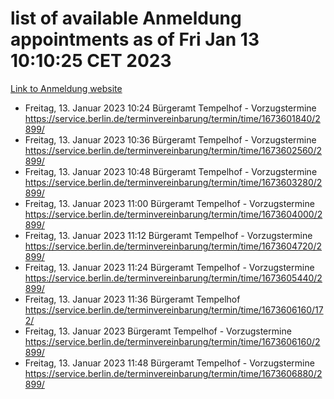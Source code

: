 # list of available Anmeldung appointments as of Fri Jan 13 10:10:25 CET 2023
[Link to Anmeldung website](https://service.berlin.de/terminvereinbarung/termin/tag.php?termin=0&anliegen[]=120686&dienstleisterlist=122210,122217,327316,122219,327312,122227,327314,122231,327346,122243,327348,122252,329742,122260,329745,122262,329748,122254,329751,122271,327278,122273,327274,122277,327276,330436,122280,327294,122282,327290,122284,327292,327539,122291,327270,122285,327266,122286,327264,122296,327268,150230,329760,122301,327282,122297,327286,122294,327284,122312,329763,122314,329775,122304,327330,122311,327334,122309,327332,122281,327352,122279,329772,122276,327324,122274,327326,122267,329766,122246,327318,122251,327320,122257,327322,122208,327298,122226,327300,121362,121364&herkunft=http%3A%2F%2Fservice.berlin.de%2Fdienstleistung%2F120686%2F)
- Freitag, 13. Januar 2023 10:24 Bürgeramt Tempelhof - Vorzugstermine https://service.berlin.de/terminvereinbarung/termin/time/1673601840/2899/
- Freitag, 13. Januar 2023 10:36 Bürgeramt Tempelhof - Vorzugstermine https://service.berlin.de/terminvereinbarung/termin/time/1673602560/2899/
- Freitag, 13. Januar 2023 10:48 Bürgeramt Tempelhof - Vorzugstermine https://service.berlin.de/terminvereinbarung/termin/time/1673603280/2899/
- Freitag, 13. Januar 2023 11:00 Bürgeramt Tempelhof - Vorzugstermine https://service.berlin.de/terminvereinbarung/termin/time/1673604000/2899/
- Freitag, 13. Januar 2023 11:12 Bürgeramt Tempelhof - Vorzugstermine https://service.berlin.de/terminvereinbarung/termin/time/1673604720/2899/
- Freitag, 13. Januar 2023 11:24 Bürgeramt Tempelhof - Vorzugstermine https://service.berlin.de/terminvereinbarung/termin/time/1673605440/2899/
- Freitag, 13. Januar 2023 11:36 Bürgeramt Tempelhof https://service.berlin.de/terminvereinbarung/termin/time/1673606160/172/
- Freitag, 13. Januar 2023  Bürgeramt Tempelhof - Vorzugstermine https://service.berlin.de/terminvereinbarung/termin/time/1673606160/2899/
- Freitag, 13. Januar 2023 11:48 Bürgeramt Tempelhof - Vorzugstermine https://service.berlin.de/terminvereinbarung/termin/time/1673606880/2899/
